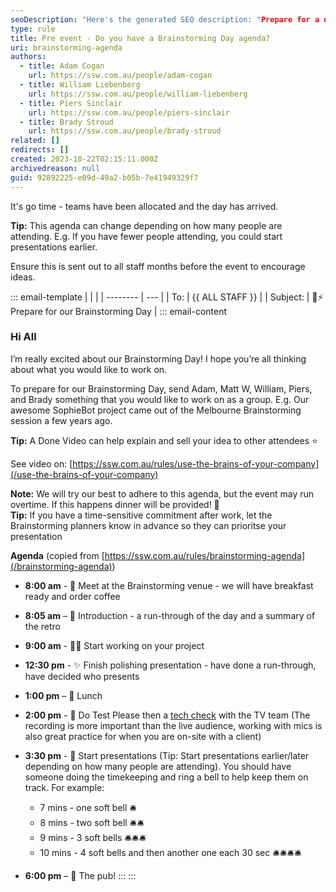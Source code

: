 ```yaml
---
seoDescription: "Here's the generated SEO description: "Prepare for a day of innovative ideas and collaboration at our Brainstorming Day, where teams will work together to develop and present their projects.""
type: rule
title: Pre event - Do you have a Brainstorming Day agenda?
uri: brainstorming-agenda
authors:
  - title: Adam Cogan
    url: https://ssw.com.au/people/adam-cogan
  - title: William Liebenberg
    url: https://ssw.com.au/people/william-liebenberg
  - title: Piers Sinclair
    url: https://ssw.com.au/people/piers-sinclair
  - title: Brady Stroud
    url: https://ssw.com.au/people/brady-stroud
related: []
redirects: []
created: 2023-10-22T02:15:11.000Z
archivedreason: null
guid: 92892225-e09d-49a2-b05b-7e41949329f7
---
```

It's go time - teams have been allocated and the day has arrived.

**Tip:** This agenda can change depending on how many people are attending. E.g. If you have fewer people attending, you could start presentations earlier.

Ensure this is sent out to all staff months before the event to encourage ideas.

<!--endintro-->

::: email-template
| | |
| -------- | --- |
| To: | {{ ALL STAFF }} |
| Subject: | 🧠⚡️ Prepare for our Brainstorming Day |
::: email-content

### Hi All

I’m really excited about our Brainstorming Day! I hope you’re all thinking about what you would like to work on.

To prepare for our Brainstorming Day, send Adam, Matt W, William, Piers, and Brady something that you would like to work on as a group.
E.g. Our awesome SophieBot project came out of the Melbourne Brainstorming session a few years ago.

**Tip:** A Done Video can help explain and sell your idea to other attendees ⭐

See video on: [https://ssw.com.au/rules/use-the-brains-of-your-company](/use-the-brains-of-your-company)

**Note:** We will try our best to adhere to this agenda, but the event may run overtime. If this happens dinner will be provided! 🍕  
**Tip:** If you have a time-sensitive commitment after work, let the Brainstorming planners know in advance so they can prioritse your presentation

**Agenda** (copied from [https://ssw.com.au/rules/brainstorming-agenda](/brainstorming-agenda))

* **8:00 am** - 🤝 Meet at the Brainstorming venue - we will have breakfast ready and order coffee
* **8:05 am** – 🙋 Introduction - a run-through of the day and a summary of the retro
* **9:00 am** - 🧑‍💻 Start working on your project
* **12:30 pm** - ✨ Finish polishing presentation - have done a run-through, have decided who presents
* **1:00 pm** – 🍴 Lunch
* **2:00 pm** - 🧪 Do Test Please then a [tech check](/tech-check) with the TV team (The recording is more important than the live audience, working with mics is also great practice for when you are on-site with a client)
* **3:30 pm** - 🎤 Start presentations (Tip: Start presentations earlier/later depending on how many people are attending). You should have someone doing the timekeeping and ring a bell to help keep them on track. For example:

  * 7 mins - one soft bell 🛎️
  * 8 mins - two soft bell  🛎️🛎️
  * 9 mins - 3 soft bells   🛎️🛎️🛎️
  * 10 mins - 4 soft bells and then another one each 30 sec 🛎️🛎️🛎️🛎️
* **6:00 pm** – 🍻 The pub!
:::
:::
